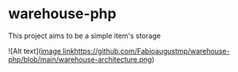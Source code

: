 # warehouse-php
This project aims to be a simple item's storage

![Alt text]([image link](https://github.com/Fabioaugustmp/warehouse-php/blob/main/warehouse-architecture.png)https://github.com/Fabioaugustmp/warehouse-php/blob/main/warehouse-architecture.png)
